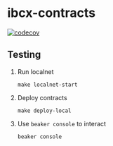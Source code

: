 # ibcx-contracts

[![codecov](https://codecov.io/gh/many-things/ibc-contracts/branch/main/graph/badge.svg?token=NWZGJ8MBHE)](https://codecov.io/gh/many-things/ibc-contracts)

## Testing

1. Run localnet

   ```text
   make localnet-start
   ```

2. Deploy contracts

   ```text
   make deploy-local
   ```

3. Use `beaker console` to interact

   ```text
   beaker console
   ```
